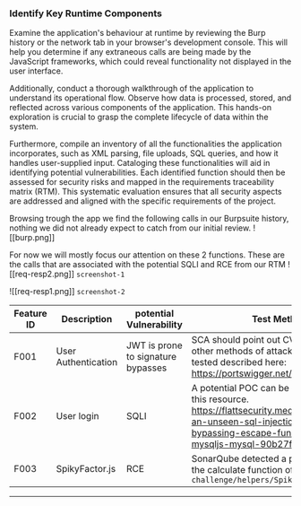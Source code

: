 ### **Identify Key Runtime Components**

Examine the application's behaviour at runtime by reviewing the Burp history or the network tab in your browser's development console. This will help you determine if any extraneous calls are being made by the JavaScript frameworks, which could reveal functionality not displayed in the user interface.

Additionally, conduct a thorough walkthrough of the application to understand its operational flow. Observe how data is processed, stored, and reflected across various components of the application. This hands-on exploration is crucial to grasp the complete lifecycle of data within the system.

Furthermore, compile an inventory of all the functionalities the application incorporates, such as XML parsing, file uploads, SQL queries, and how it handles user-supplied input. Cataloging these functionalities will aid in identifying potential vulnerabilities. Each identified function should then be assessed for security risks and mapped in the requirements traceability matrix (RTM). This systematic evaluation ensures that all security aspects are addressed and aligned with the specific requirements of the project.

Browsing trough the app we find the following calls in our Burpsuite history, nothing we did not already expect to catch from our initial review.
![[burp.png]]

For now we will mostly focus our attention on these 2 functions. These are the calls that are associated with the potential SQLI and RCE from our RTM
![[req-resp2.png]]
`screenshot-1`

![[req-resp1.png]]
`screenshot-2`

| Feature ID | Description         | potential Vulnerability            | Test Method                                                                                                                                                                           | References   |
| ---------- | ------------------- | ---------------------------------- | ------------------------------------------------------------------------------------------------------------------------------------------------------------------------------------- | ------------ |
| F001       | User Authentication | JWT is prone to signature bypasses | SCA should point out CVE. There is also other methods of attack that need to be tested described here:<br>https://portswigger.net/web-security/jwt                                    |              |
| F002       | User login          | SQLI                               | A potential POC can be build following this resource.<br>https://flattsecurity.medium.com/finding-an-unseen-sql-injection-by-bypassing-escape-functions-in-mysqljs-mysql-90b27f6542b4 | Screenshot-1 |
| F003       | SpikyFactor.js      | RCE                                | SonarQube detected a potential RCE in the calculate function of the `challenge/helpers/SpikyFactor.js`                                                                                | Screenshot-2 |

---